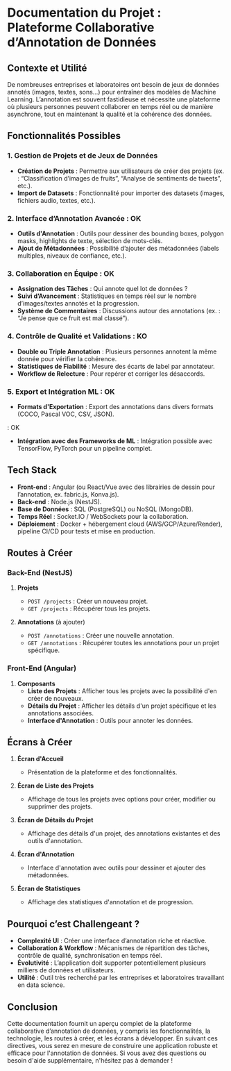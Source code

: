 # Documentation du Projet : Plateforme Collaborative d’Annotation de Données

## Contexte et Utilité

De nombreuses entreprises et laboratoires ont besoin de jeux de données annotés (images, textes, sons…) pour entraîner des modèles de Machine Learning. L’annotation est souvent fastidieuse et nécessite une plateforme où plusieurs personnes peuvent collaborer en temps réel ou de manière asynchrone, tout en maintenant la qualité et la cohérence des données.

## Fonctionnalités Possibles

### 1. Gestion de Projets et de Jeux de Données

- **Création de Projets** : Permettre aux utilisateurs de créer des projets (ex. : “Classification d’images de fruits”, “Analyse de sentiments de tweets”, etc.).
- **Import de Datasets** : Fonctionnalité pour importer des datasets (images, fichiers audio, textes, etc.).

### 2. Interface d’Annotation Avancée : OK

- **Outils d'Annotation** : Outils pour dessiner des bounding boxes, polygon masks, highlights de texte, sélection de mots-clés.
- **Ajout de Métadonnées** : Possibilité d’ajouter des métadonnées (labels multiples, niveaux de confiance, etc.).

### 3. Collaboration en Équipe : OK

- **Assignation des Tâches** : Qui annote quel lot de données ?
- **Suivi d’Avancement** : Statistiques en temps réel sur le nombre d’images/textes annotés et la progression.
- **Système de Commentaires** : Discussions autour des annotations (ex. : “Je pense que ce fruit est mal classé”).

### 4. Contrôle de Qualité et Validations : KO

- **Double ou Triple Annotation** : Plusieurs personnes annotent la même donnée pour vérifier la cohérence.
- **Statistiques de Fiabilité** : Mesure des écarts de label par annotateur.
- **Workflow de Relecture** : Pour repérer et corriger les désaccords.

### 5. Export et Intégration ML : OK

- **Formats d'Exportation** : Export des annotations dans divers formats (COCO, Pascal VOC, CSV, JSON).

: OK

- **Intégration avec des Frameworks de ML** : Intégration possible avec TensorFlow, PyTorch pour un pipeline complet.

## Tech Stack

- **Front-end** : Angular (ou React/Vue avec des librairies de dessin pour l’annotation, ex. fabric.js, Konva.js).
- **Back-end** : Node.js (NestJS).
- **Base de Données** : SQL (PostgreSQL) ou NoSQL (MongoDB).
- **Temps Réel** : Socket.IO / WebSockets pour la collaboration.
- **Déploiement** : Docker + hébergement cloud (AWS/GCP/Azure/Render), pipeline CI/CD pour tests et mise en production.

## Routes à Créer

### Back-End (NestJS)

1. **Projets**

   - `POST /projects` : Créer un nouveau projet.
   - `GET /projects` : Récupérer tous les projets.

2. **Annotations** (à ajouter)
   - `POST /annotations` : Créer une nouvelle annotation.
   - `GET /annotations` : Récupérer toutes les annotations pour un projet spécifique.

### Front-End (Angular)

1. **Composants**
   - **Liste des Projets** : Afficher tous les projets avec la possibilité d'en créer de nouveaux.
   - **Détails du Projet** : Afficher les détails d'un projet spécifique et les annotations associées.
   - **Interface d'Annotation** : Outils pour annoter les données.

## Écrans à Créer

1. **Écran d'Accueil**

   - Présentation de la plateforme et des fonctionnalités.

2. **Écran de Liste des Projets**

   - Affichage de tous les projets avec options pour créer, modifier ou supprimer des projets.

3. **Écran de Détails du Projet**

   - Affichage des détails d'un projet, des annotations existantes et des outils d'annotation.

4. **Écran d'Annotation**

   - Interface d'annotation avec outils pour dessiner et ajouter des métadonnées.

5. **Écran de Statistiques**
   - Affichage des statistiques d'annotation et de progression.

## Pourquoi c’est Challengeant ?

- **Complexité UI** : Créer une interface d’annotation riche et réactive.
- **Collaboration & Workflow** : Mécanismes de répartition des tâches, contrôle de qualité, synchronisation en temps réel.
- **Évolutivité** : L’application doit supporter potentiellement plusieurs milliers de données et utilisateurs.
- **Utilité** : Outil très recherché par les entreprises et laboratoires travaillant en data science.

## Conclusion

Cette documentation fournit un aperçu complet de la plateforme collaborative d’annotation de données, y compris les fonctionnalités, la technologie, les routes à créer, et les écrans à développer. En suivant ces directives, vous serez en mesure de construire une application robuste et efficace pour l'annotation de données. Si vous avez des questions ou besoin d'aide supplémentaire, n'hésitez pas à demander !
